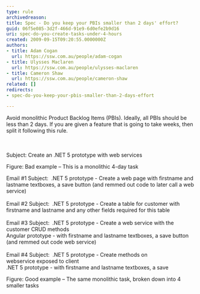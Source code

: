 ```yaml
---
type: rule
archivedreason: 
title: Spec - Do you keep your PBIs smaller than 2 days' effort?
guid: 06f5e085-3d2f-466d-91e9-6d0efe2b9d16
uri: spec-do-you-create-tasks-under-4-hours
created: 2009-09-15T09:20:55.0000000Z
authors:
- title: Adam Cogan
  url: https://ssw.com.au/people/adam-cogan
- title: Ulysses Maclaren
  url: https://ssw.com.au/people/ulysses-maclaren
- title: Cameron Shaw
  url: https://ssw.com.au/people/cameron-shaw
related: []
redirects:
- spec-do-you-keep-your-pbis-smaller-than-2-days-effort

---
```



Avoid monolithic Product Backlog Items (PBIs).&#160;Ideally, all PBIs&#160;should be less than 2 days. If you are given a feature&#160;that is going to take weeks, then split it following this rule. <br>
<br><excerpt class='endintro'></excerpt><br>
<p class="ssw15-rteElement-GreyBox">Subject&#58; Create an .NET 5&#160;prototype with web services <br></p>
<span class="ms-rteCustom-FigureBad">Figure&#58; Bad example – This is a monolithic&#160;4-day task</span> 
<p class="ssw15-rteElement-GreyBox">Email #1 Subject&#58;&#160; .NET 5&#160;prototype - Create a web page with firstname and lastname textboxes, a save button (and remmed out code to later call a web service)<br><br>Email #2 Subject&#58;&#160; .NET 5&#160;prototype - Create a table for customer with firstname and lastname and any other fields required for this table<br><br>Email #3 Subject&#58;&#160; .NET 5&#160;prototype - Create a web service with the customer CRUD methods<br>Angular prototype - with firstname and lastname textboxes, a save button (and remmed out code web service) <br>
   <br>Email&#160;#4 Subject&#58;&#160; .NET 5&#160;prototype - Create methods on webservice&#160;exposed to client<br>.NET 5&#160;prototype - with firstname and lastname textboxes, a save</p><span class="ms-rteCustom-FigureGood">Figure&#58; Good example – The same monolithic task, broken down into 4 smaller tasks</span> 


